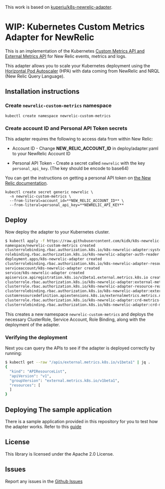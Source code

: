 This work is based on [kuperiu/k8s-newrelic-adapter](https://github.com/kuperiu/k8s-newrelic-adapter).

# WIP: Kubernetes Custom Metrics Adapter for NewRelic

This is an implementation of the Kubernetes [Custom Metrics API and External Metrics API](https://kubernetes.io/docs/tasks/run-application/horizontal-pod-autoscale/#support-for-metrics-apis) for New Relic events, metrics and logs.

This adapter allows you to scale your Kubernetes deployment using the [Horizontal Pod Autoscaler](https://kubernetes.io/docs/tasks/run-application/horizontal-pod-autoscale/) (HPA) with data coming from NewRelic and NRQL (New Relic Query Language).

## Installation instructions

### Create `newrelic-custom-metrics` namespace

`kubectl create namespace newrelic-custom-metrics`

### Create account ID and Personal API Token secrets

This adapter requires the following to access data from within New Relic:

- Account ID - Change **NEW_RELIC_ACCOUNT_ID** in deploy/adapter.yaml to your NewRelic Account ID

- Personal API Token - Create a secret called `newrelic` with the key `personal_api_key`. (The key should be encode to base64)

You can get the instructions on getting a personal API token on [the New Relic documentation](https://docs.newrelic.com/docs/apis/get-started/intro-apis/types-new-relic-api-keys#personal-api-key).

```
kubectl create secret generic newrelic \
  -n newrelic-custom-metrics \
  --from-literal=account_id=**NEW_RELIC_ACCOUNT_ID** \
  --from-literal=personal_api_key=**NEWRELIC_API_KEY**
```

## Deploy

Now deploy the adapter to your Kubernetes cluster.

```bash
$ kubectl apply -f https://raw.githubusercontent.com/kidk/k8s-newrelic-adapter/master/deploy/adapter.yaml
namespace/newrelic-custom-metrics created
clusterrolebinding.rbac.authorization.k8s.io/k8s-newrelic-adapter:system:auth-delegator created
rolebinding.rbac.authorization.k8s.io/k8s-newrelic-adapter-auth-reader created
deployment.apps/k8s-newrelic-adapter created
clusterrolebinding.rbac.authorization.k8s.io/k8s-newrelic-adapter-resource-reader created
serviceaccount/k8s-newrelic-adapter created
service/k8s-newrelic-adapter created
apiservice.apiregistration.k8s.io/v1beta1.external.metrics.k8s.io created
clusterrole.rbac.authorization.k8s.io/k8s-newrelic-adapter:external-metrics-reader created
clusterrole.rbac.authorization.k8s.io/k8s-newrelic-adapter-resource-reader created
clusterrolebinding.rbac.authorization.k8s.io/k8s-newrelic-adapter:external-metrics-reader created
customresourcedefinition.apiextensions.k8s.io/externalmetrics.metrics.newrelic created
clusterrole.rbac.authorization.k8s.io/k8s-newrelic-adapter:crd-metrics-reader created
clusterrolebinding.rbac.authorization.k8s.io/k8s-newrelic-adapter:crd-metrics-reader created
```

This creates a new namespace `newrelic-custom-metrics` and deploys the necessary ClusterRole, Service Account,
Role Binding, along with the deployment of the adapter.

### Verifying the deployment
Next you can query the APIs to see if the adapter is deployed correctly by running:

```bash
$ kubectl get --raw "/apis/external.metrics.k8s.io/v1beta1" | jq .
{
  "kind": "APIResourceList",
  "apiVersion": "v1",
  "groupVersion": "external.metrics.k8s.io/v1beta1",
  "resources": [
  ]
}
```

## Deploying The sample application
There is a sample application provided in this repository for you to test how the adapter works.
Refer to this [guide](sample/README.md)

## License
This library is licensed under the Apache 2.0 License.

## Issues
Report any issues in the [Github Issues](https://github.com/kidk/k8s-newrelic-adapter/issues)
